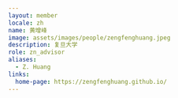 ```yaml
---
layout: member
locale: zh
name: 黄增峰
image: assets/images/people/zengfenghuang.jpeg
description: 复旦大学
role: zn_advisor
aliases:
  - Z. Huang
links:
  home-page: https://zengfenghuang.github.io/
---
```



